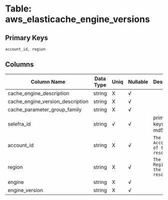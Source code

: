 # Table: aws_elasticache_engine_versions

## Primary Keys 

```
account_id, region
```


## Columns 

|  Column Name   |  Data Type  | Uniq | Nullable | Description | 
|  ----  | ----  | ----  | ----  | ---- | 
| cache_engine_description | string | X | √ |  | 
| cache_engine_version_description | string | X | √ |  | 
| cache_parameter_group_family | string | X | √ |  | 
| selefra_id | string | √ | √ | primary keys value md5 | 
| account_id | string | X | √ | `The AWS Account ID of the resource.` | 
| region | string | X | √ | `The AWS Region of the resource.` | 
| engine | string | X | √ |  | 
| engine_version | string | X | √ |  | 



